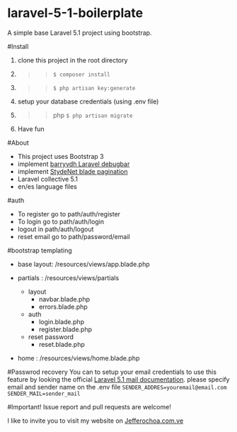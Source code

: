 # laravel-5-1-boilerplate
A simple base Laravel 5.1 project using bootstrap.

#Install
1. clone this project in the root directory
2. >> `$ composer install`
3. >> `$ php artisan key:generate`
4. setup your database credentials (using .env file)
5. >> php `$ php artisan migrate`
5. Have fun

#About

- This project uses Bootstrap 3
- implement [barryvdh Laravel debugbar](https://github.com/barryvdh/laravel-dompdf)
- implement [StydeNet blade pagination](https://github.com/StydeNet/blade-pagination)
- Laravel collective 5.1
- en/es language files

#auth

- To register go to path/auth/register
- To login go to path/auth/login
- logout in path/auth/logout
- reset email go to path/password/email

#bootstrap templating

* base layout: /resources/views/app.blade.php
* partials : /resources/views/partials
  * layout
    * navbar.blade.php
    * errors.blade.php
  * auth
    * login.blade.php
    * register.blade.php
  * reset password
    * reset.blade.php

* home : /resources/views/home.blade.php

#Passwrod recovery
You can to setup your email credentials to use this feature
by looking the official  [Laravel 5.1 mail documentation](http://laravel.com/docs/5.1/mail).
please specify email and sender name on the .env file
`
SENDER_ADDRES=youremail@email.com
SENDER_MAIL=sender_mail
`

#Important! 
Issue report and pull requests are welcome!

I like to invite you to visit my website on [Jefferochoa.com.ve](http://jefferochoa.com.ve)

